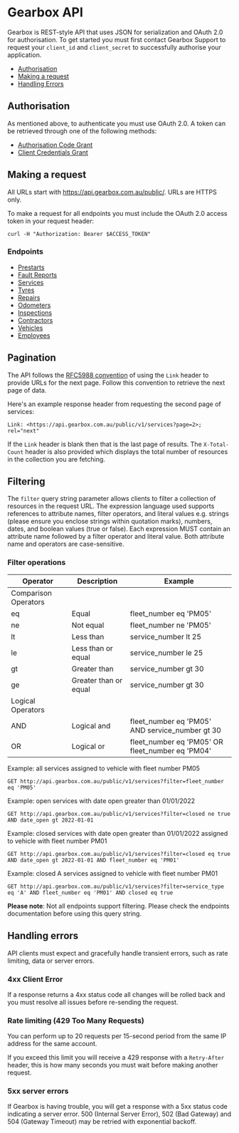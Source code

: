 # Gearbox API

Gearbox is REST-style API that uses JSON for serialization and OAuth 2.0 for authorisation. To get started you must first contact Gearbox Support to request your `client_id` and `client_secret` to successfully authorise your application.

- [Authorisation](#Authorisation)
- [Making a request](#Making-a-request)
- [Handling Errors](#Handling-errors)

## Authorisation

As mentioned above, to authenticate you must use OAuth 2.0. A token can be retrieved through one of the following methods:

- [Authorisation Code Grant](authorisation/authorisation_code_grant.md)
- [Client Credentials Grant](authorisation/client_credentials_grant.md)

## Making a request

All URLs start with https://api.gearbox.com.au/public/. URLs are HTTPS only.

To make a request for all endpoints you must include the OAuth 2.0 access token in your request header:

```shell
curl -H "Authorization: Bearer $ACCESS_TOKEN"
```

### Endpoints

- [Prestarts](endpoints/prestarts.md)
- [Fault Reports](endpoints/fault_reports.md)
- [Services](endpoints/services.md)
- [Tyres](endpoints/tyres.md)
- [Repairs](endpoints/repairs.md)
- [Odometers](endpoints/odometers.md)
- [Inspections](endpoints/inspections.md)
- [Contractors](endpoints/contractors.md)
- [Vehicles](endpoints/vehicles.md)
- [Employees](endpoints/employees.md)

## Pagination

The API follows the [RFC5988 convention](https://www.rfc-editor.org/rfc/rfc5988) of using the `Link` header to provide URLs for the next page. Follow this convention to retrieve the next page of data.

Here's an example response header from requesting the second page of services:

`Link: <https://api.gearbox.com.au/public/v1/services?page=2>; rel="next"`

If the `Link` header is blank then that is the last page of results. The `X-Total-Count` header is also provided which displays the total number of resources in the collection you are fetching.

## Filtering

The `filter` query string parameter allows clients to filter a collection of resources in the request URL. The expression language used supports references to attribute names, filter operators, and literal values e.g. strings (please ensure you enclose strings within quotation marks), numbers, dates, and boolean values (true or false). Each expression MUST contain an attribute name followed by a filter operator and literal value. Both attribute name and operators are case-sensitive.

### Filter operations

| Operator             | Description           | Example                                          |
|----------------------|-----------------------|--------------------------------------------------|
| Comparison Operators |                       |                                                  |
| eq                   | Equal                 | fleet_number eq 'PM05'                           |
| ne                   | Not equal             | fleet_number ne 'PM05'                           |
| lt                   | Less than             | service_number lt 25                             |
| le                   | Less than or equal    | service_number le 25                             |
| gt                   | Greater than          | service_number gt 30                             |
| ge                   | Greater than or equal | service_number gt 30                             |
| Logical Operators    |                       |                                                  |
| AND                  | Logical and           | fleet_number eq 'PM05' AND service_number gt 30  |
| OR                   | Logical or            | fleet_number eq 'PM05' OR fleet_number eq 'PM04' |

Example: all services assigned to vehicle with fleet number PM05

`GET http://api.gearbox.com.au/public/v1/services?filter=fleet_number eq 'PM05'`

Example: open services with date open greater than 01/01/2022

`GET http://api.gearbox.com.au/public/v1/services?filter=closed ne true AND date_open gt 2022-01-01`

Example: closed services with date open greater than 01/01/2022 assigned to vehicle with fleet number PM01

`GET http://api.gearbox.com.au/public/v1/services?filter=closed eq true AND date_open gt 2022-01-01 AND fleet_number eq 'PM01'`

Example: closed A services assigned to vehicle with fleet number PM01

`GET http://api.gearbox.com.au/public/v1/services?filter=service_type eq 'A' AND fleet_number eq 'PM01' AND closed eq true`

**Please note**: Not all endpoints support filtering. Please check the endpoints documentation before using this query string.

## Handling errors

API clients must expect and gracefully handle transient errors, such as rate limiting, data or server errors.

### 4xx Client Error

If a response returns a 4xx status code all changes will be rolled back and you must resolve all issues before re-sending the request.

### Rate limiting (429 Too Many Requests)

You can perform up to 20 requests per 15-second period from the same IP address for the same account.

If you exceed this limit you will receive a 429 response with a `Retry-After` header, this is how many seconds you must wait before making another request.

### 5xx server errors

If Gearbox is having trouble, you will get a response with a 5xx status code indicating a server error. 500 (Internal Server Error), 502 (Bad Gateway) and 504 (Gateway Timeout) may be retried with exponential backoff.
